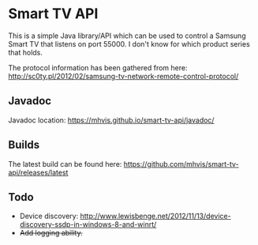 # Smart TV API

This is a simple Java library/API which can be used to control a Samsung Smart TV that listens on port 55000.
I don't know for which product series that holds.

The protocol information has been gathered from here: http://sc0ty.pl/2012/02/samsung-tv-network-remote-control-protocol/

## Javadoc

Javadoc location: https://mhvis.github.io/smart-tv-api/javadoc/

## Builds

The latest build can be found here: https://github.com/mhvis/smart-tv-api/releases/latest

## Todo
* Device discovery: http://www.lewisbenge.net/2012/11/13/device-discovery-ssdp-in-windows-8-and-winrt/
* ~~Add logging ability.~~
